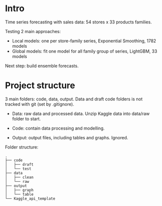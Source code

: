 # Intro

Time series forecasting with sales data: 54 stores x 33 products families.

Testing 2 main approaches:
 - Local models: one per store-family series, Exponential Smoothing, 1782 models
 - Global models: fit one model for all family group of series, LightGBM, 33 models

Next step: build ensemble forecasts.

# Project structure

3 main folders: code, data, output.  Data and draft code folders is not tracked with git (set by .gitignore).

- Data: raw data and processed data. Unzip Kaggle data into data/raw folder to start.

- Code: contain data processing and modelling.

- Output: output files, including tables and graphs. Ignored.

Folder structure:

```
.
├── code
│   ├── draft
│   └── test
├── data
│   ├── clean
│   └── raw
├── output
│   ├── graph
│   └── table
└── Kaggle_api_template
```
